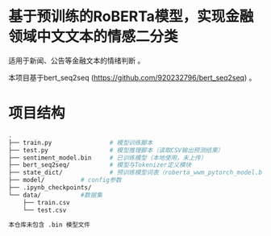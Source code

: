 # 基于预训练的RoBERTa模型，实现金融领域中文文本的情感二分类
适用于新闻、公告等金融文本的情绪判断 。

本项目基于bert_seq2seq (https://github.com/920232796/bert_seq2seq) 。
#  项目结构

```bash
.
├── train.py                # 模型训练脚本
├── test.py                 # 模型推理脚本（读取CSV输出预测结果）
├── sentiment_model.bin     # 已训练模型（本地使用，未上传）
├── bert_seq2seq/           # 模型与Tokenizer定义模块
├── state_dict/             # 预训练模型词表（roberta_wwm_pytorch_model.bin未上传）
├── model/		    # config参数
├── .ipynb_checkpoints/             
└── data/		    #数据集
    ├── train.csv          
    └── test.csv            

本仓库未包含 .bin 模型文件
